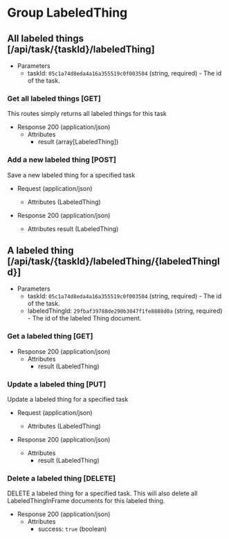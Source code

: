 # Group LabeledThing

## All labeled things [/api/task/{taskId}/labeledThing]

+ Parameters
    + taskId: `05c1a74d8eda4a16a355519c0f003504` (string, required) - The id of the task.

### Get all labeled things [GET]

This routes simply returns all labeled things for this task

+ Response 200 (application/json)
    + Attributes
        + result (array[LabeledThing])

### Add a new labeled thing [POST]

Save a new labeled thing for a specified task

+ Request (application/json)
    + Attributes (LabeledThing)

+ Response 200 (application/json)
    + Attributes
        result (LabeledThing)

## A labeled thing [/api/task/{taskId}/labeledThing/{labeledThingId}]

+ Parameters
    + taskId: `05c1a74d8eda4a16a355519c0f003504` (string, required) - The id of the task.
    + labeledThingId: `29fbaf39788de290b3047f1fe8888d0a` (string, required) - The id of the labeled Thing document.

### Get a labeled thing [GET]

+ Response 200 (application/json)
    + Attributes
        + result (LabeledThing)

### Update a labeled thing [PUT]

Update a labeled thing for a specified task

+ Request (application/json)
    + Attributes (LabeledThing)

+ Response 200 (application/json)
    + Attributes
        + result (LabeledThing)

### Delete a labeled thing [DELETE]

DELETE a labeled thing for a specified task. This will also delete all LabeledThingInFrame documents for this labeled thing.

+ Response 200 (application/json)
    + Attributes
        + success: `true` (boolean)
